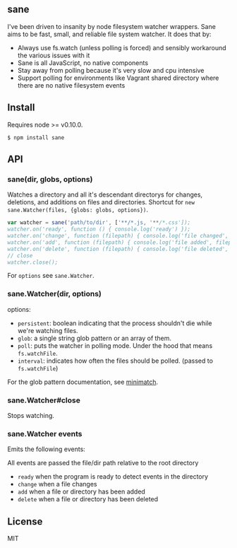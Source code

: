 sane
----

I've been driven to insanity by node filesystem watcher wrappers.
Sane aims to be fast, small, and reliable file system watcher. It does that by:

* Always use fs.watch (unless polling is forced) and sensibly workaround the various issues with it
* Sane is all JavaScript, no native components
* Stay away from polling because it's very slow and cpu intensive
* Support polling for environments like Vagrant shared directory where there are no native filesystem events

## Install

Requires node >= v0.10.0.

```
$ npm install sane
```

## API

### sane(dir, globs, options)

Watches a directory and all it's descendant directorys for changes, deletions, and additions on files and directories.
Shortcut for `new sane.Watcher(files, {globs: globs, options})`.

```js
var watcher = sane('path/to/dir', ['**/*.js, '**/*.css']);
watcher.on('ready', function () { console.log('ready') });
watcher.on('change', function (filepath) { console.log('file changed', filepath); });
watcher.on('add', function (filepath) { console.log('file added', filepath); });
watcher.on('delete', function (filepath) { console.log('file deleted', filepath); });
// close
watcher.close();
```

For `options` see `sane.Watcher`.

### sane.Watcher(dir, options)

options:

* `persistent`: boolean indicating that the process shouldn't die while we're watching files.
* `glob`: a single string glob pattern or an array of them.
* `poll`: puts the watcher in polling mode. Under the hood that means `fs.watchFile`.
* `interval`: indicates how often the files should be polled. (passed to `fs.watchFile`)

For the glob pattern documentation, see [minimatch](https://github.com/isaacs/minimatch).

### sane.Watcher#close

Stops watching.

### sane.Watcher events

Emits the following events:

All events are passed the file/dir path relative to the root directory
* `ready` when the program is ready to detect events in the directory
* `change` when a file changes
* `add` when a file or directory has been added
* `delete` when a file or directory has been deleted

## License

MIT
